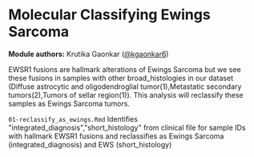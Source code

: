 # Molecular Classifying Ewings Sarcoma  

**Module authors:** Krutika Gaonkar ([@kgaonkar6](https://github.com/kgaonkar6))

EWSR1 fusions are hallmark alterations of Ewings Sarcoma but we see these fusions in samples with other broad_histologies in our dataset (Diffuse astrocytic and oligodendroglial tumor(1),Metastatic secondary tumors(2),Tumors of sellar region(1)). This analysis will reclassify these samples as Ewings Sarcoma tumors.


`01-reclassify_as_ewings.Rmd` Identifies "integrated_diagnosis","short_histology" from clinical file for sample IDs with hallmark EWSR1 fusions and reclassifies as Ewings Sarcoma (integrated_diagnosis) and EWS (short_histology)
